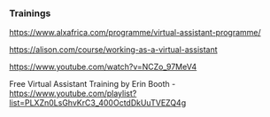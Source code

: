 ### Trainings 

https://www.alxafrica.com/programme/virtual-assistant-programme/

https://alison.com/course/working-as-a-virtual-assistant

https://www.youtube.com/watch?v=NCZo_97MeV4

Free Virtual Assistant Training by Erin Booth - https://www.youtube.com/playlist?list=PLXZn0LsGhvKrC3_400OctdDkUuTVEZQ4g
